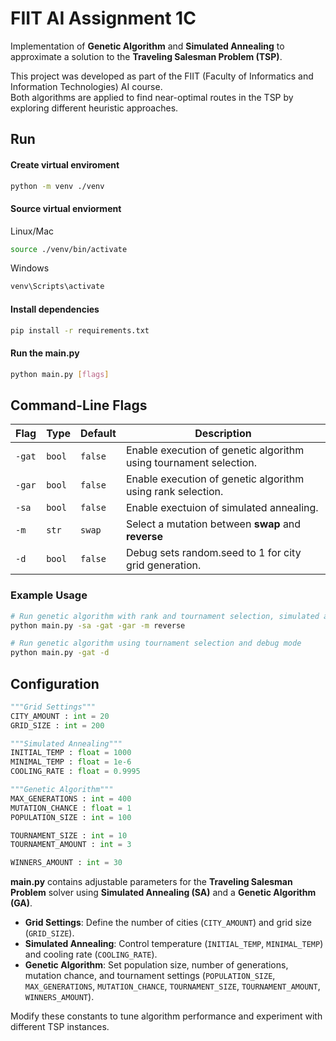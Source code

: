 # FIIT AI Assignment 1C

Implementation of **Genetic Algorithm** and **Simulated Annealing** to approximate a solution to the **Traveling Salesman Problem (TSP)**.

This project was developed as part of the FIIT (Faculty of Informatics and Information Technologies) AI course.  
Both algorithms are applied to find near-optimal routes in the TSP by exploring different heuristic approaches.

## Run
#### Create virtual enviroment

```bash
python -m venv ./venv
```

#### Source virtual enviorment
Linux/Mac

```bash
source ./venv/bin/activate
```

Windows

```bash
venv\Scripts\activate
```

#### Install dependencies

```bash
pip install -r requirements.txt
```

#### Run the main.py

```bash 
python main.py [flags]
```

## Command-Line Flags

| Flag | Type | Default | Description |
|------|------|----------|--------------|
| `-gat` | `bool` | `false` | Enable execution of genetic algorithm using tournament selection.  |
| `-gar` | `bool` | `false` | Enable execution of genetic algorithm using rank selection. |
| `-sa` | `bool` | `false` | Enable exectuion of simulated annealing. |
| `-m` | `str` | `swap` | Select a mutation between **swap** and **reverse** |
| `-d` | `bool` | `false` | Debug sets random.seed to 1 for city grid generation. |

### Example Usage

```bash
# Run genetic algorithm with rank and tournament selection, simulated annealing and use reverse mutation
python main.py -sa -gat -gar -m reverse

# Run genetic algorithm using tournament selection and debug mode
python main.py -gat -d
```

## Configuration
```python
"""Grid Settings"""
CITY_AMOUNT : int = 20
GRID_SIZE : int = 200

"""Simulated Annealing"""
INITIAL_TEMP : float = 1000
MINIMAL_TEMP : float = 1e-6
COOLING_RATE : float = 0.9995

"""Genetic Algorithm"""
MAX_GENERATIONS : int = 400
MUTATION_CHANCE : float = 1
POPULATION_SIZE : int = 100

TOURNAMENT_SIZE : int = 10
TOURNAMENT_AMOUNT : int = 3

WINNERS_AMOUNT : int = 30
```


**main.py** contains adjustable parameters for the **Traveling Salesman Problem** solver using **Simulated Annealing (SA)** and a **Genetic Algorithm (GA)**.

- **Grid Settings**: Define the number of cities (`CITY_AMOUNT`) and grid size (`GRID_SIZE`).
- **Simulated Annealing**: Control temperature (`INITIAL_TEMP`, `MINIMAL_TEMP`) and cooling rate (`COOLING_RATE`).
- **Genetic Algorithm**: Set population size, number of generations, mutation chance, and tournament settings (`POPULATION_SIZE`, `MAX_GENERATIONS`, `MUTATION_CHANCE`, `TOURNAMENT_SIZE`, `TOURNAMENT_AMOUNT`, `WINNERS_AMOUNT`).

Modify these constants to tune algorithm performance and experiment with different TSP instances.


